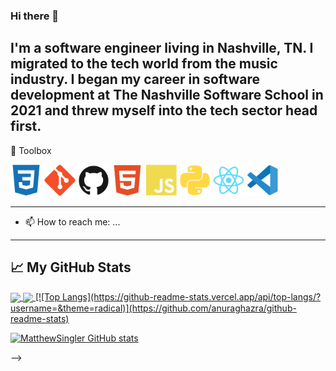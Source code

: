 ### Hi there 👋
I'm a software engineer living in Nashville, TN. I migrated to the tech world from the music industry. I began my career in software development at The Nashville Software School in 2021 and threw myself into the tech sector head first.
---

🧰 Toolbox

<img src="https://raw.githubusercontent.com/devicons/devicon/2ae2a900d2f041da66e950e4d48052658d850630/icons/css3/css3-plain.svg" alt="css logo" width="50" height="50" /> <img src="https://raw.githubusercontent.com/devicons/devicon/2ae2a900d2f041da66e950e4d48052658d850630/icons/git/git-plain.svg" alt="git logo" width="50" height="50" /> <img src="https://raw.githubusercontent.com/devicons/devicon/2ae2a900d2f041da66e950e4d48052658d850630/icons/github/github-original.svg" alt="github logo" width ="50" height="50" /> <img src="https://raw.githubusercontent.com/devicons/devicon/2ae2a900d2f041da66e950e4d48052658d850630/icons/html5/html5-plain.svg" alt="html5 logo" width="50" height="50" /> <img src="https://raw.githubusercontent.com/devicons/devicon/2ae2a900d2f041da66e950e4d48052658d850630/icons/javascript/javascript-plain.svg" alt="javascript logo" width="50" height="50" /> <img src="https://raw.githubusercontent.com/devicons/devicon/2ae2a900d2f041da66e950e4d48052658d850630/icons/python/python-plain.svg" alt="python logo" width="50" height="50" /> <img src="https://raw.githubusercontent.com/devicons/devicon/2ae2a900d2f041da66e950e4d48052658d850630/icons/react/react-original.svg" alt="react logo" width="50" height="50" /> <img src="https://raw.githubusercontent.com/devicons/devicon/2ae2a900d2f041da66e950e4d48052658d850630/icons/vscode/vscode-original.svg" alt="vs code logo" width="50" height="50" /> 

---

- 📫 How to reach me: ...

---

## &#x1f4c8; My GitHub Stats

<a href="https://github.com/MatthewSingler/MatthewSingler">
  <img align="center" src="https://github-readme-stats.vercel.app/api/top-lang/?
username=MatthewSingler&title_color=ffffff&text_color=c9cacc&icon_color=icon_color=2bbc8a&bg_color=1d1f21"
       </a>
<a href="https://github.com/MatthewSingler/MatthewSingler">
  <img align="center" src="https://github-readme-stats.vercel.app/api?
username=MatthewSingler&show_icons=true&line_height=27&count_private=true&title_color=ffffff&text_color=c9cacc&icon_color=icon_color=2bbc8a&bg_color=1d1f21"
       </a>
[![Top Langs](https://github-readme-stats.vercel.app/api/top-langs/?username=<MatthewSingler>&theme=radical)](https://github.com/anuraghazra/github-readme-stats)

[![MatthewSingler GitHub stats](https://github-readme-stats.vercel.app/api?username=<MatthewSingler>&theme=radical)](https://github.com/anuraghazra/github-readme-stats)

-->

